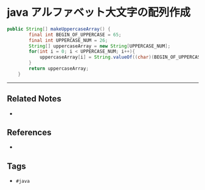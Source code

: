 # java アルファベット大文字の配列作成
```java
public String[] makeUppercaseArray() {
        final int BEGIN_OF_UPPERCASE = 65;
        final int UPPERCASE_NUM = 26;
        String[] uppercaseArray = new String[UPPERCASE_NUM];
        for(int i = 0; i < UPPERCASE_NUM; i++){
            uppercaseArray[i] = String.valueOf((char)(BEGIN_OF_UPPERCASE + i));
        }
        return uppercaseArray;
    }
```

---
## Related Notes
- 

## References
- 

## Tags
- `#java` 